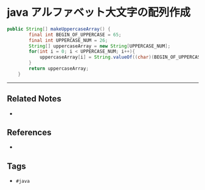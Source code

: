 # java アルファベット大文字の配列作成
```java
public String[] makeUppercaseArray() {
        final int BEGIN_OF_UPPERCASE = 65;
        final int UPPERCASE_NUM = 26;
        String[] uppercaseArray = new String[UPPERCASE_NUM];
        for(int i = 0; i < UPPERCASE_NUM; i++){
            uppercaseArray[i] = String.valueOf((char)(BEGIN_OF_UPPERCASE + i));
        }
        return uppercaseArray;
    }
```

---
## Related Notes
- 

## References
- 

## Tags
- `#java` 